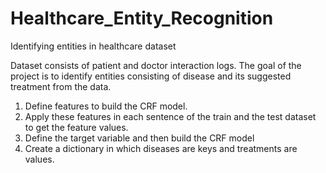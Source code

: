 # Healthcare_Entity_Recognition
Identifying entities in healthcare dataset

Dataset consists of patient and doctor interaction logs. The goal of the project is to identify entities consisting of disease and its suggested treatment from the data.

1. Define features to build the CRF model. 
2. Apply these features in each sentence of the train and the test dataset to get the feature values.
3. Define the target variable and then build the CRF model
4. Create a dictionary in which diseases are keys and treatments are values.

